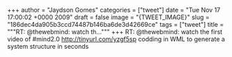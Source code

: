 
+++
author = "Jaydson Gomes"
categories = ["tweet"]
date = "Tue Nov 17 17:00:02 +0000 2009"
draft = false
image = "{TWEET_IMAGE}"
slug = "186dec4da905b3ccd74487b146ba6de3d42669ce"
tags = ["tweet"]
title = """RT: @thewebmind: watch th..."""
+++
RT: @thewebmind: watch the first video of #mind2.0 http://tinyurl.com/yzgf5sp codding in WML to generate a system structure in seconds

